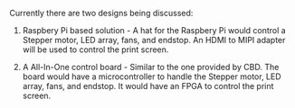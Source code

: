 Currently there are two designs being discussed:

1. Raspbery Pi based solution - A hat for the Raspbery Pi would control a Stepper motor, LED array, fans, and endstop. 
An HDMI to MIPI adapter will be used to control the print screen.

2. A All-In-One control board - Similar to the one provided by CBD. The board would have a microcontroller to handle the 
Stepper motor, LED array, fans, and endstop. It would have an FPGA to control the print screen.

